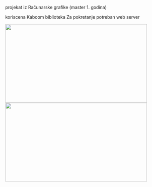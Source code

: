 projekat iz Računarske grafike (master 1. godina)

koriscena Kaboom biblioteka
Za pokretanje potreban web server

<img src ="https://github.com/user-attachments/assets/b8a0a10a-c9e6-4fec-bf4f-4fe2a47bc570" width="450" height="250">
<img src ="https://github.com/user-attachments/assets/0e5a1ec8-fbaa-42b0-9f92-138948ecf0f7" width="450" height="250">
